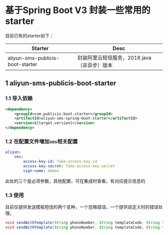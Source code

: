 # 基于Spring Boot V3 封装一些常用的starter

目前已有的starter如下：

|Starter|Desc|
|---|---|
|aliyun-sms-publicis-boot-starter|封装阿里云短信服务，2018 java（非异步）版本|

## 1 aliyun-sms-publicis-boot-starter

### 1.1 导入依赖

```xml
<dependency>
    <groupId>com.publicis.boot.starter</groupId>
    <artifactId>aliyun-sms-spring-boot-starter</artifactId>
    <version>${target.version}</version>
</dependency>
```

### 1.2 在配置文件增加`sms`相关配置
```yaml
aliyun:
    sms:
        access-key-id: fake-access-key-id
        access-key-secret: fake-access-key-secret
        sign-name: damon 
```

此处的三个是必须参数，其他配置，可在集成时查看，有对应提示信息的

### 1.3 使用

目前仅提供发送模板短信的两个变种，一个忽略错误，一个提供自定义时的错误处理。
    
```java
void sendWithTemplate(String phoneNumber, String templateCode, String templateParam) throws Exception;
void sendWithTemplate(String phoneNumber, String templateCode, String templateParam, Consumer<Throwable> onError);
```

